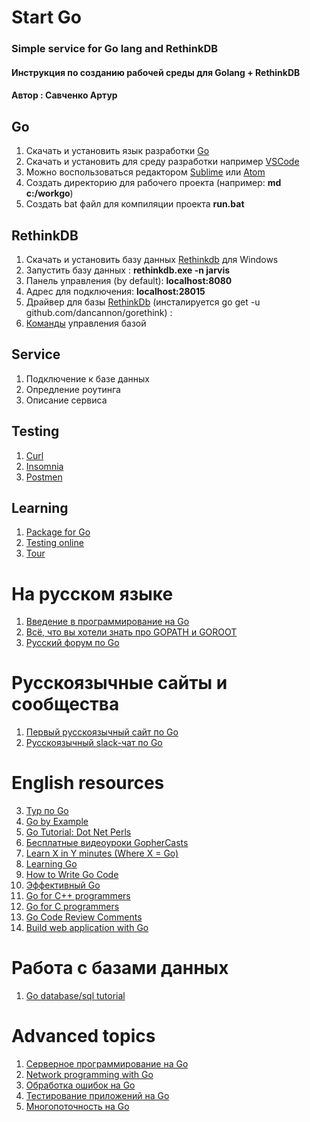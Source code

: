 # Start Go
### Simple service for Go lang and RethinkDB  

#### Инструкция по созданию рабочей среды для Golang + RethinkDB  
#### Автор : Савченко Артур

## Go
1. Скачать и установить язык разработки [Go](https://golang.org/doc/install?download=go1.9.2.windows-amd64.msi)
2. Скачать и установить для среду разработки например [VSCode](https://code.visualstudio.com/docs/?dv=win)  
3. Можно воспользоваться редактором [Sublime](https://www.sublimetext.com/3) или [Atom](https://atom.io/) 
4. Создать директорию для рабочего проекта (например: **md c:/workgo**)
5. Создать bat файл для компиляции проекта **run.bat** 

## RethinkDB
1. Скачать и установить базу данных [Rethinkdb](https://download.rethinkdb.com/windows/rethinkdb-2.3.6.zip) для Windows	 
2. Запустить базу данных :  **rethinkdb.exe -n jarvis**
3. Панель управления (by default): **localhost:8080**
4. Адрес для подключения:  **localhost:28015**
6. Драйвер для базы [RethinkDb](https://github.com/GoRethink/gorethink) (инсталируется go get -u github.com/dancannon/gorethink) :
7. [Команды](https://rethinkdb.com/api/javascript/) управления базой

## Service
1. Подключение к базе данных
2. Опредление роутинга
3. Описание сервиса

## Testing 
1. [Curl](https://winampplugins.co.uk/curl/curl_7_53_1_openssl_nghttp2_x64.7z)  
2. [Insomnia](https://builds.insomnia.rest/downloads/windows/latest)
3. [Postmen](https://app.getpostman.com/app/download/win64)   

## Learning
1. [Package for Go](https://golang.org/pkg/)
2. [Testing online](https://play.golang.org/)
3. [Tour](https://tour.golang.org/welcome/1)

# На русском языке
1. [Введение в программирование на Go](http://golang-book.ru/)
2. [Всё, что вы хотели знать про GOPATH и GOROOT](http://habrahabr.ru/post/249545/)
3. [Русский форум по Go](https://groups.google.com/forum/#!forum/golang-ru)

# Русскоязычные сайты и сообщества
1. [Первый русскоязычный сайт по Go](http://4gophers.com/)
2. [Русскоязычный slack-чат по Go](https://golang-ru.slack.com)

# English resources
3. [Тур по Go](http://tour.golang.org/) 
4. [Go by Example](https://gobyexample.com/)
5. [Go Tutorial: Dot Net Perls](http://www.dotnetperls.com/go)
6. [Бесплатные видеоуроки GopherCasts](https://gophercasts.io/)
7. [Learn X in Y minutes (Where X = Go)](http://learnxinyminutes.com/docs/go/)
8. [Learning Go](http://miek.nl/downloads/Go/)
9. [How to Write Go Code](http://golang.org/doc/code.html)
10. [Эффективный Go](http://golang.org/doc/effective_go.html)
11. [Go for C++ programmers](https://github.com/golang/go/wiki/GoForCPPProgrammers)
12. [Go for C programmers](https://talks.golang.org/2012/goforc.slide#1)
13. [Go Code Review Comments](https://github.com/golang/go/wiki/CodeReviewComments)
14. [Build web application with Go](https://www.gitbook.com/book/astaxie/build-web-application-with-golang/details)

# Работа с базами данных
1. [Go database/sql tutorial](http://go-database-sql.org/)

# Advanced topics
1. [Серверное программирование на Go](https://github.com/golang/go/wiki/LearnServerProgramming)
2. [Network programming with Go](http://jan.newmarch.name/go/)
3. [Обработка ошибок на Go](https://github.com/golang/go/wiki/LearnErrorHandling)
4. [Тестирование приложений на Go](https://github.com/golang/go/wiki/LearnTesting)
5. [Многопоточность на Go](https://github.com/golang/go/wiki/LearnConcurrency)
